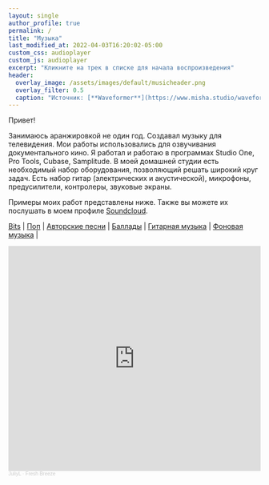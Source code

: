 ```yaml
---
layout: single
author_profile: true
permalink: /
title: "Музыка"
last_modified_at: 2022-04-03T16:20:02-05:00
custom_css: audioplayer
custom_js: audioplayer
excerpt: "Кликните на трек в списке для начала воспроизведения"
header:
  overlay_image: /assets/images/default/musicheader.png
  overlay_filter: 0.5
  caption: "Источник: [**Waveformer**](https://www.misha.studio/waveformer/)"  
---
```


Привет!

Занимаюсь аранжировкой не один год. Создавал музыку для телевидения. Мои работы использовались для озвучивания документального кино. Я работал и работаю в программах Studio One, Pro Tools, Cubase, Samplitude. В моей домашней студии есть необходимый набор оборудования, позволяющий решать широкий круг задач. Есть набор гитар (электрических и акустической), микрофоны, предусилители, контролеры, звуковые экраны. 

Примеры моих работ представлены ниже. Также вы можете их послушать в моем профиле [Soundcloud](https://soundcloud.com/juliy_l/sets). 

[Bits](/music/bits/) | [Поп](/music/pop/) | [Авторские песни](/music/authorsongs/) |
[Баллады](/music/ballads/) | [Гитарная музыка](/music/guitar/) | [Фоновая музыка](/music/background/) |

<iframe width="100%" height="450" scrolling="no" frameborder="no" allow="autoplay" src="https://w.soundcloud.com/player/?url=https%3A//api.soundcloud.com/playlists/1419043819&color=%23ff5500&auto_play=false&hide_related=false&show_comments=true&show_user=true&show_reposts=false&show_teaser=true"></iframe><div style="font-size: 10px; color: #cccccc;line-break: anywhere;word-break: normal;overflow: hidden;white-space: nowrap;text-overflow: ellipsis; font-family: Interstate,Lucida Grande,Lucida Sans Unicode,Lucida Sans,Garuda,Verdana,Tahoma,sans-serif;font-weight: 100;"><a href="https://soundcloud.com/juliy_l" title="JuliyL" target="_blank" style="color: #cccccc; text-decoration: none;">JuliyL</a> · <a href="https://soundcloud.com/juliy_l/sets/fresh-breeze" title="Fresh Breeze" target="_blank" style="color: #cccccc; text-decoration: none;">Fresh Breeze</a></div>